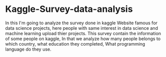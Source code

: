 # Kaggle-Survey-data-analysis
In this I'm going to analyze the survey done in kaggle Website famous for data science projects, here people with same interest in data science and machine learning upload thier projects. 
This survey contain the information of some people on kaggle, In that we analyze how many people belongs to which country, what education they completed, What programming language do they use.
